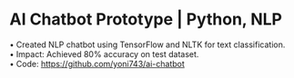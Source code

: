 # AI Chatbot Prototype | Python, NLP

• Created NLP chatbot using TensorFlow and NLTK for text classification.  
• Impact: Achieved 80% accuracy on test dataset.  
• Code: https://github.com/yoni743/ai-chatbot
